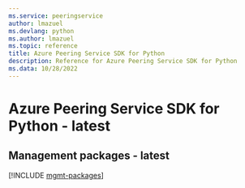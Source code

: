 ```yaml
---
ms.service: peeringservice
author: lmazuel
ms.devlang: python
ms.author: lmazuel
ms.topic: reference
title: Azure Peering Service SDK for Python
description: Reference for Azure Peering Service SDK for Python
ms.data: 10/28/2022
---
```

# Azure Peering Service SDK for Python - latest

## Management packages - latest
[!INCLUDE [mgmt-packages](peering-service-mgmt-index.md)]